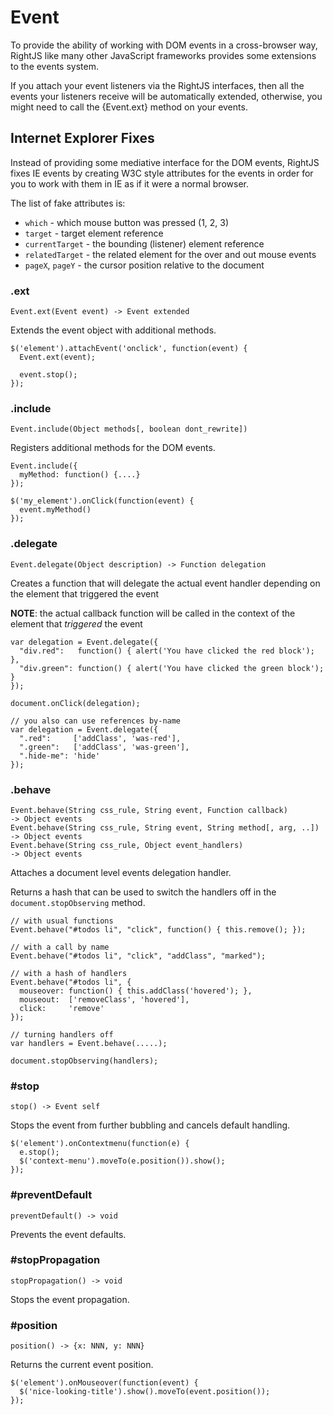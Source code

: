 # Event

To provide the ability of working with DOM events in a cross-browser way,
RightJS like many other JavaScript frameworks provides some extensions to the
events system.

If you attach your event listeners via the RightJS interfaces, then all the
events your listeners receive will be automatically extended, otherwise, you
might need to call the {Event.ext} method on your events.

## Internet Explorer Fixes

Instead of providing some mediative interface for the DOM events, RightJS fixes
IE events by creating W3C style attributes for the events in order for you to
work with them in IE as if it were a normal browser.

The list of fake attributes is:

* `which` - which mouse button was pressed (1, 2, 3)
* `target` - target element reference
* `currentTarget` - the bounding (listener) element reference
* `relatedTarget` - the related element for the over and out mouse events
* `pageX`, `pageY` - the cursor position relative to the document

### .ext

    Event.ext(Event event) -> Event extended

Extends the event object with additional methods.

    $('element').attachEvent('onclick', function(event) {
      Event.ext(event);

      event.stop();
    });


### .include

    Event.include(Object methods[, boolean dont_rewrite])

Registers additional methods for the DOM events.

    Event.include({
      myMethod: function() {....}
    });

    $('my_element').onClick(function(event) {
      event.myMethod()
    });


### .delegate

    Event.delegate(Object description) -> Function delegation

Creates a function that will delegate the actual event handler
depending on the element that triggered the event

__NOTE__: the actual callback function will be called in the context
of the element that _triggered_ the event

    var delegation = Event.delegate({
      "div.red":   function() { alert('You have clicked the red block'); },
      "div.green": function() { alert('You have clicked the green block'); }
    });

    document.onClick(delegation);

    // you also can use references by-name
    var delegation = Event.delegate({
      ".red":     ['addClass', 'was-red'],
      ".green":   ['addClass', 'was-green'],
      ".hide-me": 'hide'
    });


### .behave

    Event.behave(String css_rule, String event, Function callback)        -> Object events
    Event.behave(String css_rule, String event, String method[, arg, ..]) -> Object events
    Event.behave(String css_rule, Object event_handlers)                  -> Object events

Attaches a document level events delegation handler.

Returns a hash that can be used to switch the handlers off in the
`document.stopObserving` method.

    // with usual functions
    Event.behave("#todos li", "click", function() { this.remove(); });

    // with a call by name
    Event.behave("#todos li", "click", "addClass", "marked");

    // with a hash of handlers
    Event.behave("#todos li", {
      mouseover: function() { this.addClass('hovered'); },
      mouseout:  ['removeClass', 'hovered'],
      click:     'remove'
    });

    // turning handlers off
    var handlers = Event.behave(.....);

    document.stopObserving(handlers);



### #stop

    stop() -> Event self

Stops the event from further bubbling and cancels default handling.

    $('element').onContextmenu(function(e) {
      e.stop();
      $('context-menu').moveTo(e.position()).show();
    });


### #preventDefault

    preventDefault() -> void

Prevents the event defaults.


### #stopPropagation

    stopPropagation() -> void

Stops the event propagation.


### #position

    position() -> {x: NNN, y: NNN}

Returns the current event position.

    $('element').onMouseover(function(event) {
      $('nice-looking-title').show().moveTo(event.position());
    });



